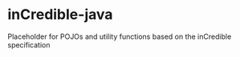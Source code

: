 # inCredible-java

Placeholder for POJOs and utility functions based on the inCredible specification
